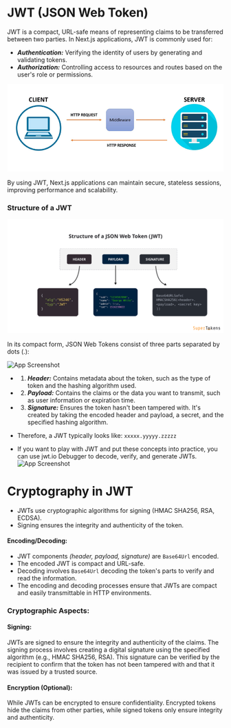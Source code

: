 # JWT (JSON Web Token)

JWT is a compact, URL-safe means of representing claims to be transferred between two parties. In Next.js applications, JWT is commonly used for:

- ***Authentication:*** Verifying the identity of users by generating and validating tokens.
- ***Authorization:*** Controlling access to resources and routes based on the user's role or permissions.

![App Screenshot](/step21_auth/04_jwt/public/jwt.png)

By using JWT, Next.js applications can maintain secure, stateless sessions, improving performance and scalability.

### Structure of a JWT

![App Screenshot](/step21_auth/04_jwt/public/jwt-structure.png)

In its compact form, JSON Web Tokens consist of three parts separated by dots (.):

![App Screenshot](https://cdn.auth0.com/content/jwt/encoded-jwt3.png)

- 1. ***Header:*** Contains metadata about the token, such as the type of token and the hashing algorithm used.
- 2. ***Payload:*** Contains the claims or the data you want to transmit, such as user information or expiration time.
- 3. ***Signature:*** Ensures the token hasn't been tampered with. It's created by taking the encoded header and payload, a secret, and the specified hashing algorithm.

- Therefore, a JWT typically looks like: `xxxxx.yyyyy.zzzzz`

- If you want to play with JWT and put these concepts into practice, you can use jwt.io Debugger to decode, verify, and generate JWTs.
![App Screenshot](https://cdn.auth0.com/website/jwt/introduction/debugger.png)

# Cryptography in JWT
- JWTs use cryptographic algorithms for signing (HMAC SHA256, RSA, ECDSA).
- Signing ensures the integrity and authenticity of the token.

#### Encoding/Decoding:

- JWT components *(header, payload, signature)* are `Base64Url` encoded.
- The encoded JWT is compact and URL-safe.
- Decoding involves `Base64Url` decoding the token's parts to verify and read the information.
- The encoding and decoding processes ensure that JWTs are compact and easily transmittable in HTTP environments.

### Cryptographic Aspects:
#### Signing:
JWTs are signed to ensure the integrity and authenticity of the claims. The signing process involves creating a digital signature using the specified algorithm (e.g., HMAC SHA256, RSA). This signature can be verified by the recipient to confirm that the token has not been tampered with and that it was issued by a trusted source.

#### Encryption (Optional):
While JWTs can be encrypted to ensure confidentiality. Encrypted tokens hide the claims from other parties, while signed tokens only ensure integrity and authenticity.